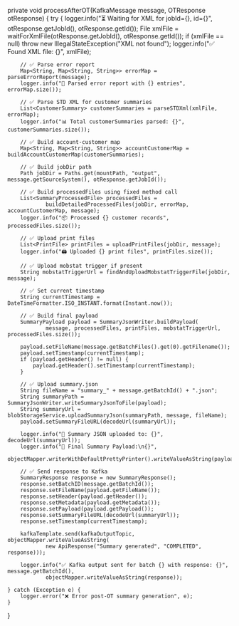 private void processAfterOT(KafkaMessage message, OTResponse otResponse) {
    try {
        logger.info("⏳ Waiting for XML for jobId={}, id={}", otResponse.getJobId(), otResponse.getId());
        File xmlFile = waitForXmlFile(otResponse.getJobId(), otResponse.getId());
        if (xmlFile == null) throw new IllegalStateException("XML not found");
        logger.info("✅ Found XML file: {}", xmlFile);

        // ✅ Parse error report
        Map<String, Map<String, String>> errorMap = parseErrorReport(message);
        logger.info("🧾 Parsed error report with {} entries", errorMap.size());

        // ✅ Parse STD XML for customer summaries
        List<CustomerSummary> customerSummaries = parseSTDXml(xmlFile, errorMap);
        logger.info("📊 Total customerSummaries parsed: {}", customerSummaries.size());

        // ✅ Build account-customer map
        Map<String, Map<String, String>> accountCustomerMap = buildAccountCustomerMap(customerSummaries);

        // ✅ Build jobDir path
        Path jobDir = Paths.get(mountPath, "output", message.getSourceSystem(), otResponse.getJobId());

        // ✅ Build processedFiles using fixed method call
        List<SummaryProcessedFile> processedFiles =
                buildDetailedProcessedFiles(jobDir, errorMap, accountCustomerMap, message);
        logger.info("📦 Processed {} customer records", processedFiles.size());

        // ✅ Upload print files
        List<PrintFile> printFiles = uploadPrintFiles(jobDir, message);
        logger.info("🖨️ Uploaded {} print files", printFiles.size());

        // ✅ Upload mobstat trigger if present
        String mobstatTriggerUrl = findAndUploadMobstatTriggerFile(jobDir, message);

        // ✅ Set current timestamp
        String currentTimestamp = DateTimeFormatter.ISO_INSTANT.format(Instant.now());

        // ✅ Build final payload
        SummaryPayload payload = SummaryJsonWriter.buildPayload(
                message, processedFiles, printFiles, mobstatTriggerUrl, processedFiles.size());

        payload.setFileName(message.getBatchFiles().get(0).getFilename());
        payload.setTimestamp(currentTimestamp);
        if (payload.getHeader() != null) {
            payload.getHeader().setTimestamp(currentTimestamp);
        }

        // ✅ Upload summary.json
        String fileName = "summary_" + message.getBatchId() + ".json";
        String summaryPath = SummaryJsonWriter.writeSummaryJsonToFile(payload);
        String summaryUrl = blobStorageService.uploadSummaryJson(summaryPath, message, fileName);
        payload.setSummaryFileURL(decodeUrl(summaryUrl));

        logger.info("📁 Summary JSON uploaded to: {}", decodeUrl(summaryUrl));
        logger.info("📄 Final Summary Payload:\n{}",
                objectMapper.writerWithDefaultPrettyPrinter().writeValueAsString(payload));

        // ✅ Send response to Kafka
        SummaryResponse response = new SummaryResponse();
        response.setBatchID(message.getBatchId());
        response.setFileName(payload.getFileName());
        response.setHeader(payload.getHeader());
        response.setMetadata(payload.getMetadata());
        response.setPayload(payload.getPayload());
        response.setSummaryFileURL(decodeUrl(summaryUrl));
        response.setTimestamp(currentTimestamp);

        kafkaTemplate.send(kafkaOutputTopic, objectMapper.writeValueAsString(
                new ApiResponse("Summary generated", "COMPLETED", response)));

        logger.info("✅ Kafka output sent for batch {} with response: {}", message.getBatchId(),
                objectMapper.writeValueAsString(response));

    } catch (Exception e) {
        logger.error("❌ Error post-OT summary generation", e);
    }
}
